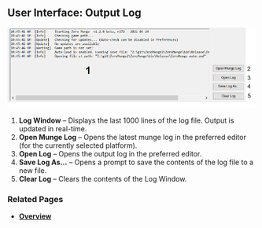 ## User Interface: Output Log

![Output Log](images/ui_log.png)

1. **Log Window** – Displays the last 1000 lines of the log file. Output is updated in real-time.
2. **Open Munge Log** – Opens the latest munge log in the preferred editor (for the currently selected platform).
3. **Open Log** – Opens the output log in the preferred editor.
4. **Save Log As...** – Opens a prompt to save the contents of the log file to a new file.
5. **Clear Log** – Clears the contents of the Log Window.

### Related Pages

- [**Overview**](topic_ui.html)